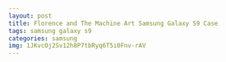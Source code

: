 ```yaml
---
layout: post
title: Florence and The Machine Art Samsung Galaxy S9 Case
tags: samsung galaxy s9
categories: samsung
img: 1JKvcOj2Sv12h8P7tbRyq6T5i0Fnv-rAV
---
```

